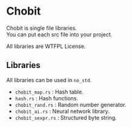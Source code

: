 Chobit
======

Chobit is single file libraries.  
You can put each src file into your project.

All libraries are WTFPL License.

Libraries
---------

All libraries can be used in `no_std`.

* `chobit_map.rs` : Hash table.
* `hash.rs` : Hash functions.
* `chobit_rand.rs` : Random number generator.
* `chobit_ai.rs` : Neural network library.
* `chobit_sexpr.rs` : Structured byte string.

